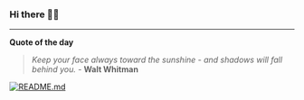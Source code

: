 ### Hi there 👋🏻


---

**Quote of the day**

> *Keep your face always toward the sunshine - and shadows will fall behind you.* - **Walt Whitman** 

[![README.md](https://github.com/marcolovazzano/marcolovazzano/actions/workflows/readme.yml/badge.svg?branch=main)](https://github.com/marcolovazzano/marcolovazzano/actions/workflows/readme.yml)
